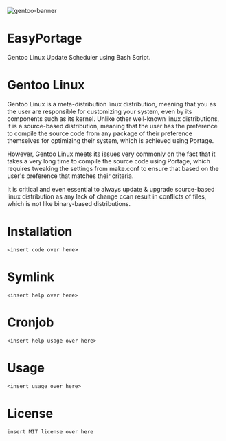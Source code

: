 ![gentoo-banner](https://github.com/eliaz5536/gentoo-update-script/assets/5835036/96810555-601a-46f1-a4c5-ea5a21461f3f)

# EasyPortage
Gentoo Linux Update Scheduler using Bash Script.

# Gentoo Linux
Gentoo Linux is a meta-distribution linux distribution, meaning that you as the user are responsible for customizing your system, even by its components such as its kernel. Unlike other well-known linux distributions, it is a source-based distribution, meaning that the user has the preference to compile the source code from any package of their preference themselves for optimizing their system, which is achieved using Portage. 

However, Gentoo Linux meets its issues very commonly on the fact that it takes a very long time to compile the source code using Portage, which requires tweaking the settings from make.conf to ensure that based on the user's preference that matches their criteria. 

It is critical and even essential to always update & upgrade source-based linux distribution as any lack of change ccan result in conflicts of files, which is not like binary-based distributions.

# Installation
```
<insert code over here>
```
# Symlink
```
<insert help over here>
```

# Cronjob
```
<insert help usage over here>
```

# Usage
```
<insert usage over here>
```

# License
```
insert MIT license over here
```
